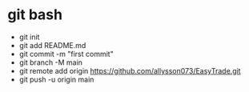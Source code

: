 # git bash

* git init
* git add README.md
* git commit -m "first commit"
* git branch -M main
* git remote add origin https://github.com/allysson073/EasyTrade.git
* git push -u origin main
